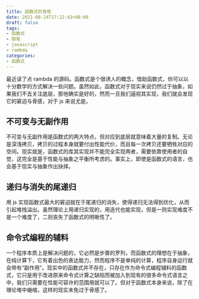 ```yaml
---
title: 函数式的骨感
date: 2021-08-24T17:22:43+08:00
draft: false
tags:
- 函数式
- 随笔
- javascript
- rambda
categories:
- 函数式
---
```


最近读了点 rambda 的源码。函数式是个很诱人的概念，借助函数式，你可以以十分数学的方式解决一些问题。虽然如此，函数式对于现实来说仍然过于抽象，如果我们不去关注底层，那他确实是好的，然而一旦我们逼视其实现，我们就会发现它的窘迫与骨感，对于 js 来说尤是。

## 不可变与无副作用

不可变与无副作用是函数式的两大特点，但对应到底层就意味着大量的复制。无论是深浅拷贝，拷贝的过程本身就要付出性能代价，而且每一次拷贝还要牺牲对应的空间。现实就是，函数式的库其实现并不能完全实现两者，需要依靠使用者的自觉，这完全是基于性能与抽象之平衡所考虑的。事实上，即使是函数式的语言，也会基于现实与抽象作出抉择。

## 递归与消失的尾递归

用 js 实现函数式最大的窘迫就在于尾递归的消失，使得递归无法得到优化，从而引起堆栈溢出。虽然理论上用递归实现的，用迭代也能实现，但是一则实现难度不是一个难度了，二则丧失了函数式的明晰性了。

## 命令式编程的辅料

一个程序本质上是解决问题的，它必然是步骤的罗列，而函数式的理想在于抽象，在纯计算下，它有着出色的表达能力，然而程序不是单纯的计算，程序自身运行就会带有“副作用”。现实中的函数式并不存在，只存在作为命令式编程辅料的函数式，它只是用于改进原来命令式计算之缺陷而被加入到现有的很多命令式语言之中，我们只需要在性能可容许的范围用就可以了。但对于函数式本身来说，除了在理论堆中蜷缩，这样的现实未免过于骨感了。
